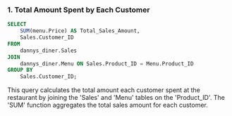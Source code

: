 
### 1. Total Amount Spent by Each Customer

```sql
SELECT
    SUM(menu.Price) AS Total_Sales_Amount,
    Sales.Customer_ID
FROM
    dannys_diner.Sales
JOIN
    dannys_diner.Menu ON Sales.Product_ID = Menu.Product_ID
GROUP BY
    Sales.Customer_ID;
```
This query calculates the total amount each customer spent at the restaurant by joining the 'Sales' and 'Menu' tables on the 'Product_ID'. The 'SUM' function aggregates the total sales amount for each customer.
